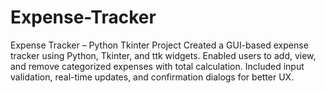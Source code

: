 # Expense-Tracker
Expense Tracker – Python Tkinter Project
Created a GUI-based expense tracker using Python, Tkinter, and ttk widgets.
Enabled users to add, view, and remove categorized expenses with total calculation.
Included input validation, real-time updates, and confirmation dialogs for better UX.
